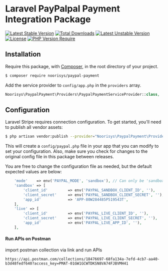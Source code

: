 # Laravel PayPalpal Payment Integration Package

[![Latest Stable Version](http://poser.pugx.org/phpunit/phpunit/v)](https://packagist.org/packages/phpunit/phpunit) [![Total Downloads](http://poser.pugx.org/phpunit/phpunit/downloads)](https://packagist.org/packages/phpunit/phpunit) [![Latest Unstable Version](http://poser.pugx.org/phpunit/phpunit/v/unstable)](https://packagist.org/packages/phpunit/phpunit) [![License](http://poser.pugx.org/phpunit/phpunit/license)](https://packagist.org/packages/phpunit/phpunit) [![PHP Version Require](http://poser.pugx.org/phpunit/phpunit/require/php)](https://packagist.org/packages/phpunit/phpunit)

## Installation
Require this package, with [Composer](https://packagist.org/), in the root directory of your project.

```bash
$ composer require noorisys/paypal-payment
```

Add the service provider to `config/app.php` in the `providers` array.

```php
Noorisys\PaypalPayment\Providers\PaypalPaymentServiceProvider::class,
```

## Configuration

Laravel Stripe requires connection configuration. To get started, you'll need to publish all vendor assets:

```bash
$ php artisan vendor:publish --provider="Noorisys\PaypalPayment\Providers\PaypalPaymnetServiceProvider" --force
```

This will create a `config/paypal.php` file in your app that you can modify to set your configuration. Also, make sure you check for changes to the original config file in this package between releases.

You are free to change the configuration file as needed, but the default expected values are below:

```php
    'mode'    => env('PAYPAL_MODE', 'sandbox'), // Can only be 'sandbox' Or 'live'. If empty or invalid, 'live' will be used.
    'sandbox' => [
        'client_id'         => env('PAYPAL_SANDBOX_CLIENT_ID', ''),
        'client_secret'     => env('PAYPAL_SANDBOX_CLIENT_SECRET', ''),
        'app_id'            => 'APP-80W284485P519543T',
    ],
    'live' => [
        'client_id'         => env('PAYPAL_LIVE_CLIENT_ID', ''),
        'client_secret'     => env('PAYPAL_LIVE_CLIENT_SECRET', ''),
        'app_id'            => env('PAYPAL_LIVE_APP_ID', ''),
    ],
```

#### Run APIs on Postman

import postman collection via link and run APIs 
```
https://api.postman.com/collections/18476697-68fa134a-7efd-4cb7-aa40-b3d48fedf640?access_key=PMAT-01GW1GCWTDKSN8VA74FJBVMH41
```

